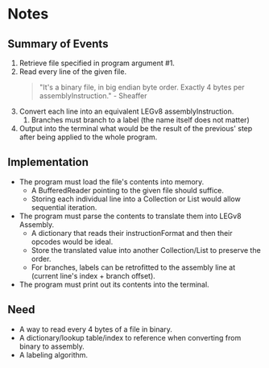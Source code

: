 # Notes
## Summary of Events
1. Retrieve file specified in program argument #1.
2. Read every line of the given file. 
   > "It's a binary file, in big endian byte order. Exactly 4 bytes per assemblyInstruction." - Sheaffer
3. Convert each line into an equivalent LEGv8 assemblyInstruction.
   1. Branches must branch to a label (the name itself does not matter)
4. Output into the terminal what would be the result of the previous' step after being applied to the whole program.

## Implementation
* The program must load the file's contents into memory. 
  * A BufferedReader pointing to the given file should suffice.
  * Storing each individual line into a Collection or List would allow sequential iteration.
* The program must parse the contents to translate them into LEGv8 Assembly.
  * A dictionary that reads their instructionFormat and then their opcodes would be ideal.
  * Store the translated value into another Collection/List to preserve the order.
  * For branches, labels can be retrofitted to the assembly line at (current line's index + branch offset).
* The program must print out its contents into the terminal.

## Need
* A way to read every 4 bytes of a file in binary.
* A dictionary/lookup table/index to reference when converting from binary to assembly.
* A labeling algorithm.